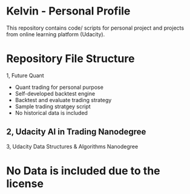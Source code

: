 # Kelvin - Personal Profile
This repository contains code/ scripts for personal project and projects from online learning platform (Udacity). 

# Repository File Structure

1, Future Quant
  - Quant trading for personal purpose 
  - Self-developed backtest engine 
  - Backtest and evaluate trading strategy
  - Sample trading stratgey script
  - No historical data is included
  
2, Udacity AI in Trading Nanodegree
  - 

3, Udacity Data Structures & Algorithms Nanodegree

# No Data is included due to the license
